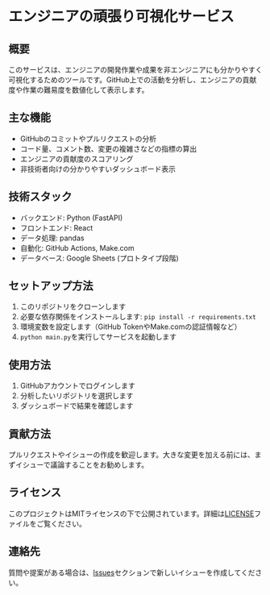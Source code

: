 # エンジニアの頑張り可視化サービス

## 概要
このサービスは、エンジニアの開発作業や成果を非エンジニアにも分かりやすく可視化するためのツールです。GitHub上での活動を分析し、エンジニアの貢献度や作業の難易度を数値化して表示します。

## 主な機能
- GitHubのコミットやプルリクエストの分析
- コード量、コメント数、変更の複雑さなどの指標の算出
- エンジニアの貢献度のスコアリング
- 非技術者向けの分かりやすいダッシュボード表示

## 技術スタック
- バックエンド: Python (FastAPI)
- フロントエンド: React
- データ処理: pandas
- 自動化: GitHub Actions, Make.com
- データベース: Google Sheets (プロトタイプ段階)

## セットアップ方法
1. このリポジトリをクローンします
2. 必要な依存関係をインストールします: `pip install -r requirements.txt`
3. 環境変数を設定します（GitHub TokenやMake.comの認証情報など）
4. `python main.py`を実行してサービスを起動します

## 使用方法
1. GitHubアカウントでログインします
2. 分析したいリポジトリを選択します
3. ダッシュボードで結果を確認します

## 貢献方法
プルリクエストやイシューの作成を歓迎します。大きな変更を加える前には、まずイシューで議論することをお勧めします。

## ライセンス
このプロジェクトはMITライセンスの下で公開されています。詳細は[LICENSE](LICENSE)ファイルをご覧ください。

## 連絡先
質問や提案がある場合は、[Issues](https://github.com/yourusername/your-repo-name/issues)セクションで新しいイシューを作成してください。
